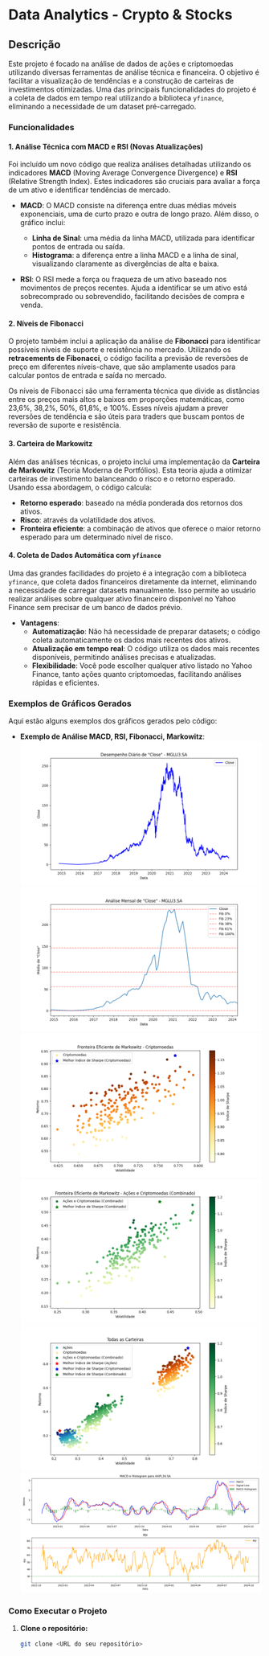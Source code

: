 # Data Analytics - Crypto & Stocks

## Descrição
Este projeto é focado na análise de dados de ações e criptomoedas utilizando diversas ferramentas de análise técnica e financeira. O objetivo é facilitar a visualização de tendências e a construção de carteiras de investimentos otimizadas. Uma das principais funcionalidades do projeto é a coleta de dados em tempo real utilizando a biblioteca `yfinance`, eliminando a necessidade de um dataset pré-carregado.

### Funcionalidades

#### 1. **Análise Técnica com MACD e RSI** (Novas Atualizações)
Foi incluído um novo código que realiza análises detalhadas utilizando os indicadores **MACD** (Moving Average Convergence Divergence) e **RSI** (Relative Strength Index). Estes indicadores são cruciais para avaliar a força de um ativo e identificar tendências de mercado.

- **MACD**: O MACD consiste na diferença entre duas médias móveis exponenciais, uma de curto prazo e outra de longo prazo. Além disso, o gráfico inclui:
  - **Linha de Sinal**: uma média da linha MACD, utilizada para identificar pontos de entrada ou saída.
  - **Histograma**: a diferença entre a linha MACD e a linha de sinal, visualizando claramente as divergências de alta e baixa.

- **RSI**: O RSI mede a força ou fraqueza de um ativo baseado nos movimentos de preços recentes. Ajuda a identificar se um ativo está sobrecomprado ou sobrevendido, facilitando decisões de compra e venda.

#### 2. **Níveis de Fibonacci**
O projeto também inclui a aplicação da análise de **Fibonacci** para identificar possíveis níveis de suporte e resistência no mercado. Utilizando os **retracements de Fibonacci**, o código facilita a previsão de reversões de preço em diferentes níveis-chave, que são amplamente usados para calcular pontos de entrada e saída no mercado.

Os níveis de Fibonacci são uma ferramenta técnica que divide as distâncias entre os preços mais altos e baixos em proporções matemáticas, como 23,6%, 38,2%, 50%, 61,8%, e 100%. Esses níveis ajudam a prever reversões de tendência e são úteis para traders que buscam pontos de reversão de suporte e resistência.

#### 3. **Carteira de Markowitz**
Além das análises técnicas, o projeto inclui uma implementação da **Carteira de Markowitz** (Teoria Moderna de Portfólios). Esta teoria ajuda a otimizar carteiras de investimento balanceando o risco e o retorno esperado. Usando essa abordagem, o código calcula:
- **Retorno esperado**: baseado na média ponderada dos retornos dos ativos.
- **Risco**: através da volatilidade dos ativos.
- **Fronteira eficiente**: a combinação de ativos que oferece o maior retorno esperado para um determinado nível de risco.

#### 4. **Coleta de Dados Automática com `yfinance`**
Uma das grandes facilidades do projeto é a integração com a biblioteca `yfinance`, que coleta dados financeiros diretamente da internet, eliminando a necessidade de carregar datasets manualmente. Isso permite ao usuário realizar análises sobre qualquer ativo financeiro disponível no Yahoo Finance sem precisar de um banco de dados prévio.

- **Vantagens**:
  - **Automatização**: Não há necessidade de preparar datasets; o código coleta automaticamente os dados mais recentes dos ativos.
  - **Atualização em tempo real**: O código utiliza os dados mais recentes disponíveis, permitindo análises precisas e atualizadas.
  - **Flexibilidade**: Você pode escolher qualquer ativo listado no Yahoo Finance, tanto ações quanto criptomoedas, facilitando análises rápidas e eficientes.

### Exemplos de Gráficos Gerados

Aqui estão alguns exemplos dos gráficos gerados pelo código:

- **Exemplo de Análise MACD,  RSI, Fibonacci,  Markowitz**:
  ![Exemplo](imagens/ex1analise.png)
  ![Exemplo](imagens/ex2analise.png)
  ![Exemplo](imagens/ex3analise.png)
  ![Exemplo](imagens/ex4analise.png)
  ![Exemplo](imagens/ex5analise.png)
  ![Exemplo](imagens/ex6analise.png)
  

### Como Executar o Projeto

1. **Clone o repositório:**
   ```bash
   git clone <URL do seu repositório>

